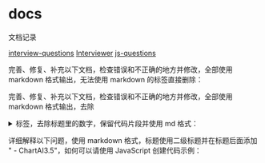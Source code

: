 # docs

文档记录

[interview-questions](https://github.com/1442916418/interview-questions)
[Interviewer](https://github.com/1442916418/Interviewer)
[js-questions](https://h5bp.org/Front-end-Developer-Interview-Questions/translations/chinese/#js-questions)

完善、修复、补充以下文档，检查错误和不正确的地方并修改，全部使用 markdown 格式输出，无法使用 markdown 的标签直接删除：

完善、修复、补充以下文档，检查错误和不正确的地方并修改，全部使用 markdown 格式输出，去除 <details> 与 <summary>标签，去除标题里的数字，保留代码片段并使用 md 格式：

详细解释以下问题，使用 markdown 格式，标题使用二级标题并在标题后面添加 " - ChartAI3.5"，如何可以请使用 JavaScript 创建代码示例：
